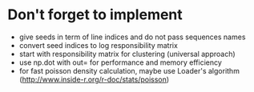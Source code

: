 # Don't forget to implement

- give seeds in term of line indices and do not pass sequences names
- convert seed indices to log responsibility matrix
- start with responsibility matrix for clustering (universal approach)
- use np.dot with out= for performance and memory efficiency
- for fast poisson density calculation, maybe use Loader's algorithm (http://www.inside-r.org/r-doc/stats/poisson)
